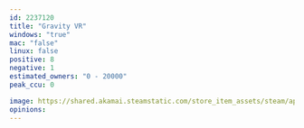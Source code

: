 ```yaml
---
id: 2237120
title: "Gravity VR"
windows: "true"
mac: "false"
linux: false
positive: 8
negative: 1
estimated_owners: "0 - 20000"
peak_ccu: 0

image: https://shared.akamai.steamstatic.com/store_item_assets/steam/apps/2237120/header.jpg?t=1709636100
opinions:
---
```

